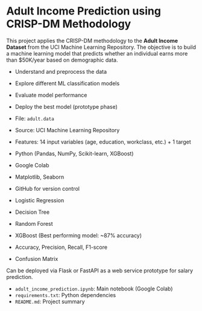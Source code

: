 # Adult Income Prediction using CRISP-DM Methodology

This project applies the CRISP-DM methodology to the **Adult Income Dataset** from the UCI Machine Learning Repository. The objective is to build a machine learning model that predicts whether an individual earns more than \$50K/year based on demographic data.


- Understand and preprocess the data
- Explore different ML classification models
- Evaluate model performance
- Deploy the best model (prototype phase)



- File: `adult.data`
- Source: UCI Machine Learning Repository
- Features: 14 input variables (age, education, workclass, etc.) + 1 target


- Python (Pandas, NumPy, Scikit-learn, XGBoost)
- Google Colab
- Matplotlib, Seaborn
- GitHub for version control


- Logistic Regression
- Decision Tree
- Random Forest
- XGBoost (Best performing model: ~87% accuracy)


- Accuracy, Precision, Recall, F1-score
- Confusion Matrix


Can be deployed via Flask or FastAPI as a web service prototype for salary prediction.


- `adult_income_prediction.ipynb`: Main notebook (Google Colab)
- `requirements.txt`: Python dependencies
- `README.md`: Project summary



